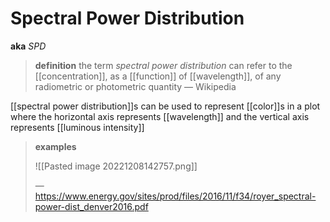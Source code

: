 # Spectral Power Distribution

**aka** _SPD_

> **definition** the term _spectral power distribution_ can refer to the [[concentration]], as a [[function]] of [[wavelength]], of any radiometric or photometric quantity &mdash; Wikipedia

[[spectral power distribution]]s can be used to represent [[color]]s in a plot where the horizontal axis represents [[wavelength]] and the vertical axis represents [[luminous intensity]]

> **examples**
>
> ![[Pasted image 20221208142757.png]]
>
> &mdash; <https://www.energy.gov/sites/prod/files/2016/11/f34/royer_spectral-power-dist_denver2016.pdf>
